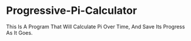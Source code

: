 # Progressive-Pi-Calculator
This Is A Program That Will Calculate Pi Over Time, And Save Its Progress As It Goes.
